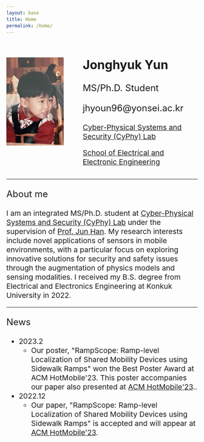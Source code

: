 ```yaml
---
layout: base
title: Home
permalink: /home/
---
```

<div style="display: flex; flex-wrap: wrap; align-items: center; justify-content: center;">
  <img src="/assets/child.png" alt="Jonghyuk Yun" style="max-width: 30%; height: auto; margin-right: 50px; margin-bottom: 30px;">
  <div style="flex: 1;">
    <h2 style="font-size: 2rem;">Jonghyuk Yun</h2>
    <p style="font-size: 1.5rem;">MS/Ph.D. Student</p>
    <p style="font-size: 1.5rem;">jhyoun96@yonsei.ac.kr</p>
    <p style="font-size: 1.2rem;"><a href="https://www.cyphy-lab.org/">Cyber-Physical Systems and Security (CyPhy) Lab</a></p>
    <p style="font-size: 1.2rem;"><a href="https://ee.yonsei.ac.kr/ee/index.do">School of Electrical and Electronic Engineering</a></p>
  </div>
</div>

<!-- Add Line -->
<hr> 

<!-- 새로운 내용 추가-->
<p style="font-size: 1.5rem;">About me</p>

<p style="font-size: 1.2rem;">I am an integrated MS/Ph.D. student at <a href="https://www.cyphy-lab.org/">Cyber-Physical Systems and Security (CyPhy) Lab</a> under the supervision of <a href="https://www.junhan.org">Prof. Jun Han</a>. My research interests include novel applications of sensors in mobile environments, with a particular focus on exploring innovative solutions for security and safety issues through the augmentation of physics models and sensing modalities. I received my B.S. degree from Electrical and Electronics Engineering at Konkuk University in 2022.</p>

<!-- Add Line -->
<hr> 

<!-- 새로운 내용 추가-->
<p style="font-size: 1.5rem;">News</p>
<ul style="font-size: 1.2rem;">
  <li>2023.2
    <ul>
      <li>Our poster, "RampScope: Ramp-level Localization of Shared Mobility Devices using Sidewalk Ramps" won the Best Poster Award at ACM HotMobile'23. This poster accompanies our paper also presented at <a href="https://www.sigmobile.org/hotmobile/2023/">ACM HotMobile'23</a>.</a>.</li>
    </ul>
  </li>
  <li>2022.12
    <ul>
      <li>Our paper, "RampScope: Ramp-level Localization of Shared Mobility Devices using Sidewalk Ramps" is accepted and will appear at <a href="https://www.sigmobile.org/hotmobile/2023/">ACM HotMobile'23</a>.</li>
    </ul>
  </li>
</ul>







<style>
@media (max-width: 768px) {
  .image-container img {
    display: block;      /* 이미지를 블록 요소로 만듦 */
    margin: auto auto;      /* 상단과 하단 마진을 0으로, 좌우 마진을 auto로 설정하여 가운데 정렬 */
    max-width: 70%;      /* 이미지의 최대 너비를 70%로 설정 */
    height: auto;        /* 이미지의 종횡비를 유지 */
  }
}
</style>

